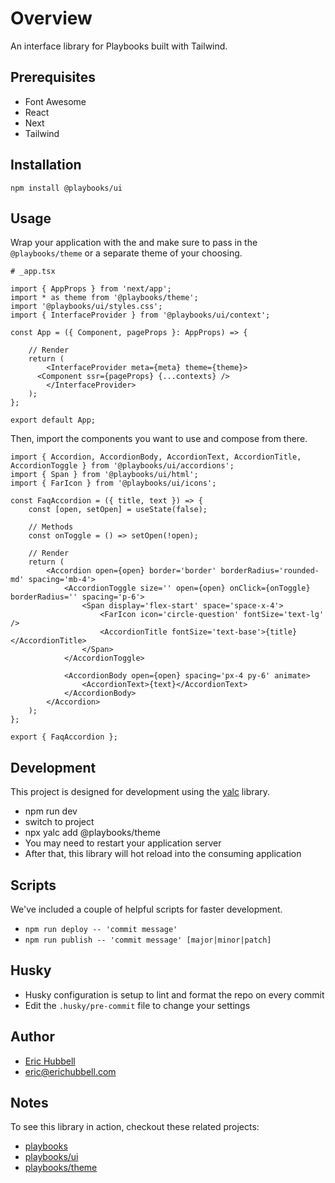 # Overview

An interface library for Playbooks built with Tailwind.

## Prerequisites

- Font Awesome
- React
- Next
- Tailwind

## Installation

```
npm install @playbooks/ui
```

## Usage

Wrap your application with the <InterfaceProvider /> and make sure to pass in the `@playbooks/theme` or a separate theme of your choosing.

```tsx
# _app.tsx

import { AppProps } from 'next/app';
import * as theme from '@playbooks/theme';
import '@playbooks/ui/styles.css';
import { InterfaceProvider } from '@playbooks/ui/context';

const App = ({ Component, pageProps }: AppProps) => {

	// Render
	return (
		<InterfaceProvider meta={meta} theme={theme}>
      <Component ssr={pageProps} {...contexts} />
		</InterfaceProvider>
	);
};

export default App;
```

Then, import the components you want to use and compose from there.

```tsx
import { Accordion, AccordionBody, AccordionText, AccordionTitle, AccordionToggle } from '@playbooks/ui/accordions';
import { Span } from '@playbooks/ui/html';
import { FarIcon } from '@playbooks/ui/icons';

const FaqAccordion = ({ title, text }) => {
	const [open, setOpen] = useState(false);

	// Methods
	const onToggle = () => setOpen(!open);

	// Render
	return (
		<Accordion open={open} border='border' borderRadius='rounded-md' spacing='mb-4'>
			<AccordionToggle size='' open={open} onClick={onToggle} borderRadius='' spacing='p-6'>
				<Span display='flex-start' space='space-x-4'>
					<FarIcon icon='circle-question' fontSize='text-lg' />
					<AccordionTitle fontSize='text-base'>{title}</AccordionTitle>
				</Span>
			</AccordionToggle>

			<AccordionBody open={open} spacing='px-4 py-6' animate>
				<AccordionText>{text}</AccordionText>
			</AccordionBody>
		</Accordion>
	);
};

export { FaqAccordion };
```

## Development

This project is designed for development using the [yalc](https://npmjs.com/package/yalc) library.

- npm run dev
- switch to project
- npx yalc add @playbooks/theme
- You may need to restart your application server
- After that, this library will hot reload into the consuming application

## Scripts

We've included a couple of helpful scripts for faster development.

- `npm run deploy -- 'commit message'`
- `npm run publish -- 'commit message' [major|minor|patch]`

## Husky

- Husky configuration is setup to lint and format the repo on every commit
- Edit the `.husky/pre-commit` file to change your settings

## Author

- [Eric Hubbell](http://www.erichubbell.com)
- eric@erichubbell.com

## Notes

To see this library in action, checkout these related projects:

- [playbooks](https://www.playbooks.xyz)
- [playbooks/ui](https://github.com/playbooks-xyz/playbooks-ui)
- [playbooks/theme](https://github.com/playbooks-xyz/playbooks-theme)
